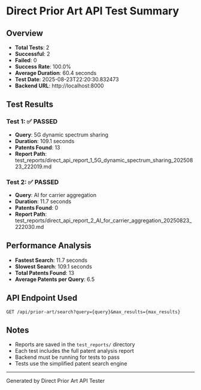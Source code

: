 # Direct Prior Art API Test Summary

## Overview
- **Total Tests**: 2
- **Successful**: 2
- **Failed**: 0
- **Success Rate**: 100.0%
- **Average Duration**: 60.4 seconds
- **Test Date**: 2025-08-23T22:20:30.832473
- **Backend URL**: http://localhost:8000

## Test Results

### Test 1: ✅ PASSED
- **Query**: 5G dynamic spectrum sharing
- **Duration**: 109.1 seconds
- **Patents Found**: 13
- **Report Path**: test_reports/direct_api_report_1_5G_dynamic_spectrum_sharing_20250823_222019.md

### Test 2: ✅ PASSED
- **Query**: AI for carrier aggregation
- **Duration**: 11.7 seconds
- **Patents Found**: 0
- **Report Path**: test_reports/direct_api_report_2_AI_for_carrier_aggregation_20250823_222030.md

## Performance Analysis

- **Fastest Search**: 11.7 seconds
- **Slowest Search**: 109.1 seconds
- **Total Patents Found**: 13
- **Average Patents per Query**: 6.5


## API Endpoint Used
`GET /api/prior-art/search?query={query}&max_results={max_results}`

## Notes
- Reports are saved in the `test_reports/` directory
- Each test includes the full patent analysis report
- Backend must be running for tests to pass
- Tests use the simplified patent search engine

---
Generated by Direct Prior Art API Tester
